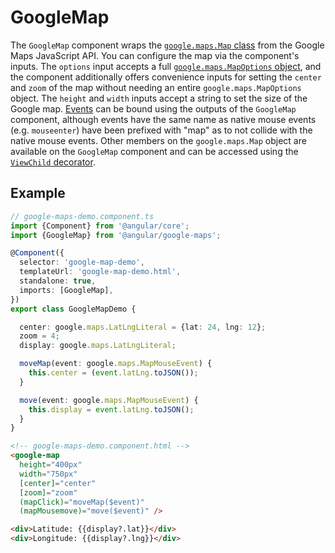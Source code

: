 # GoogleMap

The `GoogleMap` component wraps the [`google.maps.Map` class](https://developers.google.com/maps/documentation/javascript/reference/map) from the Google Maps JavaScript API. You can configure the map via the component's inputs. The `options` input accepts a full [`google.maps.MapOptions` object](https://developers.google.com/maps/documentation/javascript/reference/map#MapOptions), and the component additionally offers convenience inputs for setting the `center` and `zoom` of the map without needing an entire `google.maps.MapOptions` object. The `height` and `width` inputs accept a string to set the size of the Google map. [Events](https://developers.google.com/maps/documentation/javascript/reference/map#Map.bounds_changed) can be bound using the outputs of the `GoogleMap` component, although events have the same name as native mouse events (e.g. `mouseenter`) have been prefixed with "map" as to not collide with the native mouse events. Other members on the `google.maps.Map` object are available on the `GoogleMap` component and can be accessed using the [`ViewChild` decorator](https://angular.io/api/core/ViewChild).

## Example

```typescript
// google-maps-demo.component.ts
import {Component} from '@angular/core';
import {GoogleMap} from '@angular/google-maps';

@Component({
  selector: 'google-map-demo',
  templateUrl: 'google-map-demo.html',
  standalone: true,
  imports: [GoogleMap],
})
export class GoogleMapDemo {

  center: google.maps.LatLngLiteral = {lat: 24, lng: 12};
  zoom = 4;
  display: google.maps.LatLngLiteral;

  moveMap(event: google.maps.MapMouseEvent) {
    this.center = (event.latLng.toJSON());
  }

  move(event: google.maps.MapMouseEvent) {
    this.display = event.latLng.toJSON();
  }
}
```

```html
<!-- google-maps-demo.component.html -->
<google-map 
  height="400px"
  width="750px"
  [center]="center"
  [zoom]="zoom"
  (mapClick)="moveMap($event)"
  (mapMousemove)="move($event)" />

<div>Latitude: {{display?.lat}}</div>
<div>Longitude: {{display?.lng}}</div>
```

